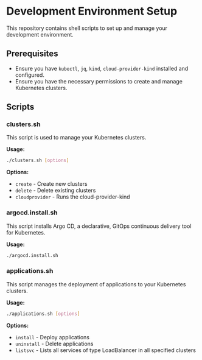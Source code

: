 # Development Environment Setup

This repository contains shell scripts to set up and manage your development environment.

## Prerequisites
- Ensure you have `kubectl`, `jq`, `kind`, `cloud-provider-kind` installed and configured.
- Ensure you have the necessary permissions to create and manage Kubernetes clusters.

## Scripts

### clusters.sh
This script is used to manage your Kubernetes clusters.

**Usage:**
```sh
./clusters.sh [options]
```

**Options:**
- `create` - Create new clusters
- `delete` - Delete existing clusters
- `cloudprovider` - Runs the cloud-provider-kind

### argocd.install.sh
This script installs Argo CD, a declarative, GitOps continuous delivery tool for Kubernetes.

**Usage:**
```sh
./argocd.install.sh
```

### applications.sh
This script manages the deployment of applications to your Kubernetes clusters.

**Usage:**
```sh
./applications.sh [options]
```

**Options:**
- `install` - Deploy applications
- `uninstall` - Delete applications
- `listsvc` - Lists all services of type LoadBalancer in all specified clusters

